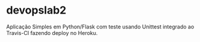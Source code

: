# devopslab2
Aplicação Simples em  Python/Flask com teste usando Unittest integrado ao Travis-CI fazendo deploy no Heroku.
